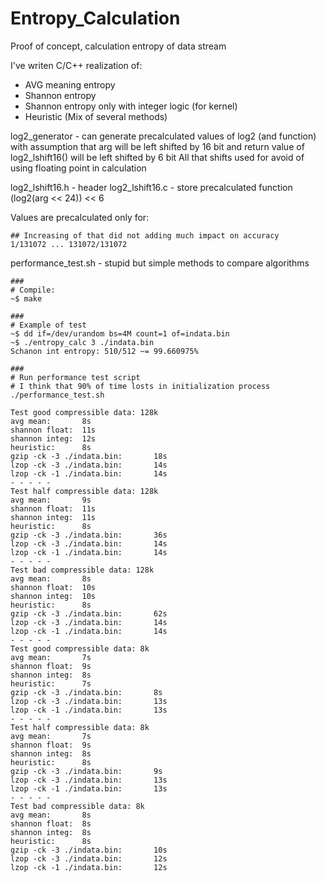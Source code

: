 # Entropy_Calculation
Proof of concept, calculation entropy of data stream

I've writen C/C++ realization of:
- AVG meaning entropy
- Shannon entropy
- Shannon entropy only with integer logic (for kernel)
- Heuristic (Mix of several methods)

log2_generator - can generate precalculated values of log2 (and function)
with assumption that arg will be left shifted by 16 bit
and return value of log2_lshift16() will be left shifted by 6 bit
All that shifts used for avoid of using floating point in calculation

log2_lshift16.h - header
log2_lshift16.c - store precalculated function (log2(arg << 24)) << 6

Values are precalculated only for:
```
## Increasing of that did not adding much impact on accuracy
1/131072 ... 131072/131072
```

performance_test.sh - stupid but simple methods to compare algorithms

```
###
# Compile:
~$ make

###
# Example of test
~$ dd if=/dev/urandom bs=4M count=1 of=indata.bin
~$ ./entropy_calc 3 ./indata.bin
Schanon int entropy: 510/512 ~= 99.660975%

###
# Run performance test script
# I think that 90% of time losts in initialization process
./performance_test.sh

Test good compressible data: 128k
avg mean:       8s
shannon float:  11s
shannon integ:  12s
heuristic:      8s
gzip -ck -3 ./indata.bin:       18s
lzop -ck -3 ./indata.bin:       14s
lzop -ck -1 ./indata.bin:       14s
- - - - -
Test half compressible data: 128k
avg mean:       9s
shannon float:  11s
shannon integ:  11s
heuristic:      8s
gzip -ck -3 ./indata.bin:       36s
lzop -ck -3 ./indata.bin:       14s
lzop -ck -1 ./indata.bin:       14s
- - - - -
Test bad compressible data: 128k
avg mean:       8s
shannon float:  10s
shannon integ:  10s
heuristic:      8s
gzip -ck -3 ./indata.bin:       62s
lzop -ck -3 ./indata.bin:       14s
lzop -ck -1 ./indata.bin:       14s
- - - - -
Test good compressible data: 8k
avg mean:       7s
shannon float:  9s
shannon integ:  8s
heuristic:      7s
gzip -ck -3 ./indata.bin:       8s
lzop -ck -3 ./indata.bin:       13s
lzop -ck -1 ./indata.bin:       13s
- - - - -
Test half compressible data: 8k
avg mean:       7s
shannon float:  9s
shannon integ:  8s
heuristic:      8s
gzip -ck -3 ./indata.bin:       9s
lzop -ck -3 ./indata.bin:       13s
lzop -ck -1 ./indata.bin:       13s
- - - - -
Test bad compressible data: 8k
avg mean:       8s
shannon float:  8s
shannon integ:  8s
heuristic:      8s
gzip -ck -3 ./indata.bin:       10s
lzop -ck -3 ./indata.bin:       12s
lzop -ck -1 ./indata.bin:       12s
```
